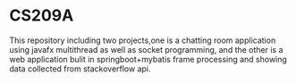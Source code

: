 # CS209A
This repository including two projects,one is a chatting room application using javafx multithread as well as socket programming, and the other is a web application bulit in springboot+mybatis frame processing and showing data collected from stackoverflow api.
